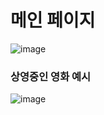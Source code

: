 # 메인 페이지  


![image](https://user-images.githubusercontent.com/44217488/54328956-33650880-4653-11e9-9ea9-9537c4c87d5c.png)


### 상영중인 영화 예시  


![image](https://user-images.githubusercontent.com/44217488/54328999-5a233f00-4653-11e9-88cb-bc6c0603535f.png)

